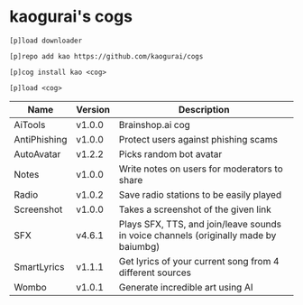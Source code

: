 # kaogurai's cogs

```
[p]load downloader

[p]repo add kao https://github.com/kaogurai/cogs

[p]cog install kao <cog>

[p]load <cog>
```

| Name | Version | Description |
|----------|--------|---------------------|
| AiTools  | v1.0.0 | Brainshop.ai cog |
| AntiPhishing  | v1.0.0 | Protect users against phishing scams |
| AutoAvatar | v1.2.2 | Picks random bot avatar |
| Notes    | v1.0.0 | Write notes on users for moderators to share |
| Radio | v1.0.2 | Save radio stations to be easily played |
| Screenshot | v1.0.0 | Takes a screenshot of the given link |
| SFX | v4.6.1 | Plays SFX, TTS, and join/leave sounds in voice channels (originally made by baiumbg) |
| SmartLyrics | v1.1.1 | Get lyrics of your current song from 4 different sources |
| Wombo | v1.0.1 | Generate incredible art using AI |


